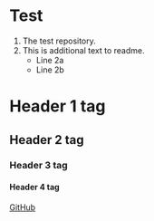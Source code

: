 # Test
1. The test repository.
2. This is additional text to readme.
   * Line 2a
   * Line 2b
# Header 1 tag
## Header 2 tag
### Header 3 tag
#### Header 4 tag
[GitHub](https://guides.github.com/pdfs/markdown-cheatsheet-online.pdf)
